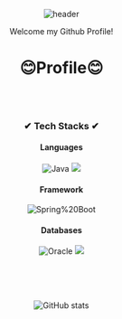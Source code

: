 <div align="center">
  
  ![header](https://capsule-render.vercel.app/api?type=waving&text=Welcome&height=200&fontColor=f5fffa)
  <p align='center'> Welcome my Github Profile! </p>
</div>

<div align="center"> <H1>😊Profile😊</H1><br><br>

<H3>✔ Tech Stacks ✔</H3>

<h4>Languages</h4>

![Java](https://img.shields.io/badge/Java-007396.svg?&style=for-the-badge&logo=Java&logoColor=white)
<img src="https://img.shields.io/badge/HTML5-E34F26?style=flat-square&logo=HTML5&logoColor=white"/> 

<h4>Framework</h4>

![Spring%20Boot](https://img.shields.io/badge/Spring%20Boot-6DB33F.svg?&style=for-the-badge&logo=Spring%20Boot&logoColor=white)

<h4>Databases</h4>

![Oracle](https://img.shields.io/badge/Oracle-F80000.svg?&style=for-the-badge&logo=Oracle&logoColor=white)
<img src="https://img.shields.io/badge/mariadb-#003545?style=for-the-badge&logo=mariadb&logoColor=white">

<br>
<br>
<!-- START_SECTION:waka-->
<!-- END_SECTION:waka-->

<br>

![GitHub stats](https://github-readme-stats.vercel.app/api?username=dlatjdgns9)
